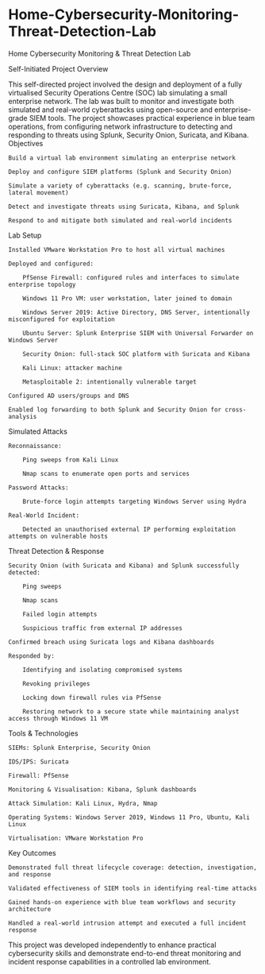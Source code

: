 # Home-Cybersecurity-Monitoring-Threat-Detection-Lab
Home Cybersecurity Monitoring & Threat Detection Lab

Self-Initiated Project
Overview

This self-directed project involved the design and deployment of a fully virtualised Security Operations Centre (SOC) lab simulating a small enterprise network. The lab was built to monitor and investigate both simulated and real-world cyberattacks using open-source and enterprise-grade SIEM tools. The project showcases practical experience in blue team operations, from configuring network infrastructure to detecting and responding to threats using Splunk, Security Onion, Suricata, and Kibana.
Objectives

    Build a virtual lab environment simulating an enterprise network

    Deploy and configure SIEM platforms (Splunk and Security Onion)

    Simulate a variety of cyberattacks (e.g. scanning, brute-force, lateral movement)

    Detect and investigate threats using Suricata, Kibana, and Splunk

    Respond to and mitigate both simulated and real-world incidents

Lab Setup

    Installed VMware Workstation Pro to host all virtual machines

    Deployed and configured:

        PfSense Firewall: configured rules and interfaces to simulate enterprise topology

        Windows 11 Pro VM: user workstation, later joined to domain

        Windows Server 2019: Active Directory, DNS Server, intentionally misconfigured for exploitation

        Ubuntu Server: Splunk Enterprise SIEM with Universal Forwarder on Windows Server

        Security Onion: full-stack SOC platform with Suricata and Kibana

        Kali Linux: attacker machine

        Metasploitable 2: intentionally vulnerable target

    Configured AD users/groups and DNS

    Enabled log forwarding to both Splunk and Security Onion for cross-analysis

Simulated Attacks

    Reconnaissance:

        Ping sweeps from Kali Linux

        Nmap scans to enumerate open ports and services

    Password Attacks:

        Brute-force login attempts targeting Windows Server using Hydra

    Real-World Incident:

        Detected an unauthorised external IP performing exploitation attempts on vulnerable hosts

Threat Detection & Response

    Security Onion (with Suricata and Kibana) and Splunk successfully detected:

        Ping sweeps

        Nmap scans

        Failed login attempts

        Suspicious traffic from external IP addresses

    Confirmed breach using Suricata logs and Kibana dashboards

    Responded by:

        Identifying and isolating compromised systems

        Revoking privileges

        Locking down firewall rules via PfSense

        Restoring network to a secure state while maintaining analyst access through Windows 11 VM

Tools & Technologies

    SIEMs: Splunk Enterprise, Security Onion

    IDS/IPS: Suricata

    Firewall: PfSense

    Monitoring & Visualisation: Kibana, Splunk dashboards

    Attack Simulation: Kali Linux, Hydra, Nmap

    Operating Systems: Windows Server 2019, Windows 11 Pro, Ubuntu, Kali Linux

    Virtualisation: VMware Workstation Pro

Key Outcomes

    Demonstrated full threat lifecycle coverage: detection, investigation, and response

    Validated effectiveness of SIEM tools in identifying real-time attacks

    Gained hands-on experience with blue team workflows and security architecture

    Handled a real-world intrusion attempt and executed a full incident response

This project was developed independently to enhance practical cybersecurity skills and demonstrate end-to-end threat monitoring and incident response capabilities in a controlled lab environment.

